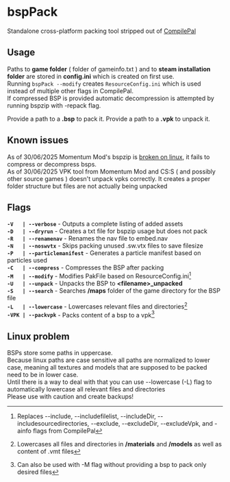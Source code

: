 # bspPack

Standalone cross-platform packing tool stripped out of [CompilePal](https://github.com/ruarai/CompilePal)

## Usage

Paths to **game folder** ( folder of gameinfo.txt ) and to **steam installation folder** are stored in **config.ini** which is created on first use.<br>
Running `bspPack --modify` creates `ResourceConfig.ini` which is used instead of multiple other flags in CompilePal.<br>
If compressed BSP is provided automatic decompression is attempted by running bspzip with -repack flag.

Provide a path to a **.bsp** to pack it.
Provide a path to a **.vpk** to unpack it.

## Known issues

As of 30/06/2025 Momentum Mod's bspzip is [broken on linux](https://github.com/momentum-mod/game/issues/2356), it fails to compress or decompress bsps.<br>
As of 30/06/2025 VPK tool from Momentum Mod and CS:S ( and possibly other source games ) doesn't unpack vpks correctly. It creates a proper folder structure but files are not actually being unpacked

## Flags

**`-V   | --verbose`** - Outputs a complete listing of added assets<br>
**`-D   | --dryrun`** - Creates a txt file for bspzip usage but does not pack<br>
**`-R   | --renamenav`** - Renames the nav file to embed.nav<br>
**`-N   | --noswvtx`** - Skips packing unused .sw.vtx files to save filesize<br>
**`-P   | --particlemanifest`** - Generates a particle manifest based on particles used<br>
**`-C   | --compress`** - Compresses the BSP after packing<br>
**`-M   | --modify`** - Modifies PakFile based on ResourceConfig.ini[^1]<br>
**`-U   | --unpack`** - Unpacks the BSP to **\<filename\>\_unpacked**<br>
**`-S   | --search`** - Searches **\/maps** folder of the game directory for the BSP file<br>
**`-L   | --lowercase`** - Lowercases relevant files and directories[^2]<br>
**`-VPK | --packvpk`** - Packs content of a bsp to a vpk[^3]

[^1]: Replaces --include, --includefilelist, --includeDir, --includesourcedirectories, --exclude, --excludeDir, --excludeVpk, and -ainfo flags from CompilePal
[^2]: Lowercases all files and directories in **/materials** and **/models** as well as content of .vmt files
[^3]: Can also be used with -M flag without providing a bsp to pack only desired files

## Linux problem

BSPs store some paths in uppercase. <br>
Because linux paths are case sensitive all paths are normalized to lower case, meaning all textures and models that are supposed to be packed need to be in lower case.<br>
Until there is a way to deal with that you can use --lowercase (-L) flag to automatically lowercase all relevant files and directories<br>
Please use with caution and create backups!
